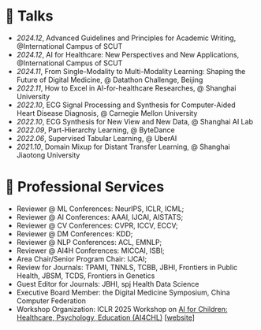 # 💬 Talks
- *2024.12*, Advanced Guidelines and Principles for Academic Writing, @International Campus of SCUT
- *2024.12*, AI for Healthcare: New Perspectives and New Applications, @International Campus of SCUT
- *2024.11*, From Single-Modality to Multi-Modality Learning: Shaping the Future of Digital Medicine, @ Datathon Challenge, Beijing
- *2022.11*, How to Excel in AI-for-healthcare Researches, @ Shanghai University
- *2022.10*, ECG Signal Processing and Synthesis for Computer-Aided Heart Disease Diagnosis, @ Carnegie Mellon University
- *2022.10*, ECG Synthesis for New View and New Data, @ Shanghai AI Lab 
- *2022.09*, Part-Hierarchy Learning, @ ByteDance
- *2022.06*, Supervised Tabular Learning, @ UberAI
- *2021.10*, Domain Mixup for Distant Transfer Learning, @ Shanghai Jiaotong University

<!--
# 🏫 Teaching
- *Fall 2023*, Frontiers of Medical Artificial Intelligence (lecture slice preparation, teaching assistant)
-->

# 🔎  Professional Services
- Reviewer @ ML Conferences: NeurIPS, ICLR, ICML;
- Reviewer @ AI Conferences: AAAI, IJCAI, AISTATS;
- Reviewer @ CV Conferences: CVPR, ICCV, ECCV;
- Reviewer @ DM Conferences: KDD;
- Reviewer @ NLP Conferences: ACL, EMNLP;
- Reviewer @ AI4H Conferences: MICCAI, ISBI;
- Area Chair/Senior Program Chair: IJCAI;
- Review for Journals: TPAMI, TNNLS, TCBB, JBHI, Frontiers in Public Health, JBSM, TCDS, Frontiers in Genetics
- Guest Editor for Journals: JBHI, spj Health Data Science
- Executive Board Member: the Digital Medicine Symposium, China Computer Federation
- Workshop Organization: ICLR 2025 Workshop on [AI for Children: Healthcare, Psychology, Education (AI4CHL)](https://openreview.net/pdf?id=IFnUxdmf7w) [[website](https://pediamedai.com/ai4chl/)]
<!-- MBE, Journal of Medical Imaging and Health Informatics. -->

<!--
# 🎒 Visiting
- *2021.06 - 2021.09*, Medical Big Data Center, Guangdong Academy of Medical Sciences, had the honor of working with Prof. Huiying Liang, Shuai Huang, and Dantong Li.
-->
